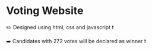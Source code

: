 # Voting Website
✏️ Designed using html, css and javascript ❗


➡️ Candidates with 272 votes will be declared as winner ❗


